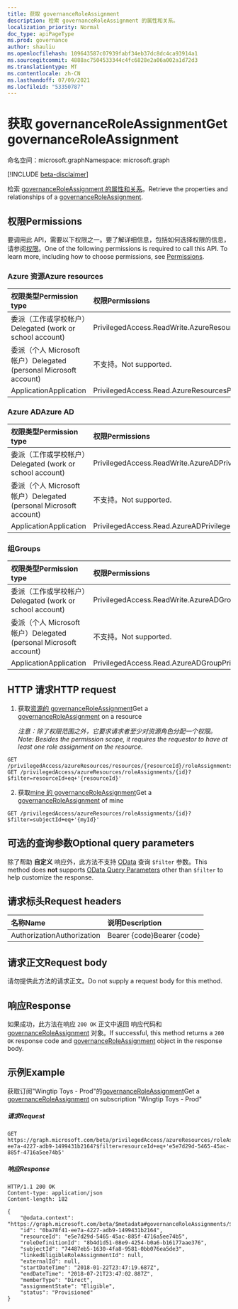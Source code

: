 ```yaml
---
title: 获取 governanceRoleAssignment
description: 检索 governanceRoleAssignment 的属性和关系。
localization_priority: Normal
doc_type: apiPageType
ms.prod: governance
author: shauliu
ms.openlocfilehash: 109643587c07939fabf34eb37dc8dc4ca93914a1
ms.sourcegitcommit: 4888ac7504533344c4fc6828e2a06a002a1d72d3
ms.translationtype: MT
ms.contentlocale: zh-CN
ms.lasthandoff: 07/09/2021
ms.locfileid: "53350787"
---
```

# <a name="get-governanceroleassignment"></a><span data-ttu-id="660d7-103">获取 governanceRoleAssignment</span><span class="sxs-lookup"><span data-stu-id="660d7-103">Get governanceRoleAssignment</span></span>

<span data-ttu-id="660d7-104">命名空间：microsoft.graph</span><span class="sxs-lookup"><span data-stu-id="660d7-104">Namespace: microsoft.graph</span></span>

[!INCLUDE [beta-disclaimer](../../includes/beta-disclaimer.md)]

<span data-ttu-id="660d7-105">检索 [governanceRoleAssignment 的属性和关系](../resources/governanceroleassignment.md)。</span><span class="sxs-lookup"><span data-stu-id="660d7-105">Retrieve the properties and relationships of a [governanceRoleAssignment](../resources/governanceroleassignment.md).</span></span>

## <a name="permissions"></a><span data-ttu-id="660d7-106">权限</span><span class="sxs-lookup"><span data-stu-id="660d7-106">Permissions</span></span>
<span data-ttu-id="660d7-p101">要调用此 API，需要以下权限之一。要了解详细信息，包括如何选择权限的信息，请参阅[权限](/graph/permissions-reference#privileged-access-permissions)。</span><span class="sxs-lookup"><span data-stu-id="660d7-p101">One of the following permissions is required to call this API. To learn more, including how to choose permissions, see [Permissions](/graph/permissions-reference#privileged-access-permissions).</span></span>

### <a name="azure-resources"></a><span data-ttu-id="660d7-109">Azure 资源</span><span class="sxs-lookup"><span data-stu-id="660d7-109">Azure resources</span></span>

| <span data-ttu-id="660d7-110">权限类型</span><span class="sxs-lookup"><span data-stu-id="660d7-110">Permission type</span></span> | <span data-ttu-id="660d7-111">权限</span><span class="sxs-lookup"><span data-stu-id="660d7-111">Permissions</span></span> |
|:--------------- |:----------- |
| <span data-ttu-id="660d7-112">委派（工作或学校帐户）</span><span class="sxs-lookup"><span data-stu-id="660d7-112">Delegated (work or school account)</span></span> | <span data-ttu-id="660d7-113">PrivilegedAccess.ReadWrite.AzureResources</span><span class="sxs-lookup"><span data-stu-id="660d7-113">PrivilegedAccess.ReadWrite.AzureResources</span></span> |
| <span data-ttu-id="660d7-114">委派（个人 Microsoft 帐户）</span><span class="sxs-lookup"><span data-stu-id="660d7-114">Delegated (personal Microsoft account)</span></span> | <span data-ttu-id="660d7-115">不支持。</span><span class="sxs-lookup"><span data-stu-id="660d7-115">Not supported.</span></span> |
| <span data-ttu-id="660d7-116">Application</span><span class="sxs-lookup"><span data-stu-id="660d7-116">Application</span></span> | <span data-ttu-id="660d7-117">PrivilegedAccess.Read.AzureResources</span><span class="sxs-lookup"><span data-stu-id="660d7-117">PrivilegedAccess.Read.AzureResources</span></span> |

### <a name="azure-ad"></a><span data-ttu-id="660d7-118">Azure AD</span><span class="sxs-lookup"><span data-stu-id="660d7-118">Azure AD</span></span>

| <span data-ttu-id="660d7-119">权限类型</span><span class="sxs-lookup"><span data-stu-id="660d7-119">Permission type</span></span> | <span data-ttu-id="660d7-120">权限</span><span class="sxs-lookup"><span data-stu-id="660d7-120">Permissions</span></span> |
|:--------------- |:----------- |
| <span data-ttu-id="660d7-121">委派（工作或学校帐户）</span><span class="sxs-lookup"><span data-stu-id="660d7-121">Delegated (work or school account)</span></span> | <span data-ttu-id="660d7-122">PrivilegedAccess.ReadWrite.AzureAD</span><span class="sxs-lookup"><span data-stu-id="660d7-122">PrivilegedAccess.ReadWrite.AzureAD</span></span> |
| <span data-ttu-id="660d7-123">委派（个人 Microsoft 帐户）</span><span class="sxs-lookup"><span data-stu-id="660d7-123">Delegated (personal Microsoft account)</span></span> | <span data-ttu-id="660d7-124">不支持。</span><span class="sxs-lookup"><span data-stu-id="660d7-124">Not supported.</span></span> |
| <span data-ttu-id="660d7-125">Application</span><span class="sxs-lookup"><span data-stu-id="660d7-125">Application</span></span> | <span data-ttu-id="660d7-126">PrivilegedAccess.Read.AzureAD</span><span class="sxs-lookup"><span data-stu-id="660d7-126">PrivilegedAccess.Read.AzureAD</span></span> |

### <a name="groups"></a><span data-ttu-id="660d7-127">组</span><span class="sxs-lookup"><span data-stu-id="660d7-127">Groups</span></span>

|<span data-ttu-id="660d7-128">权限类型</span><span class="sxs-lookup"><span data-stu-id="660d7-128">Permission type</span></span> | <span data-ttu-id="660d7-129">权限</span><span class="sxs-lookup"><span data-stu-id="660d7-129">Permissions</span></span> |
|:-------------- |:----------- |
| <span data-ttu-id="660d7-130">委派（工作或学校帐户）</span><span class="sxs-lookup"><span data-stu-id="660d7-130">Delegated (work or school account)</span></span> | <span data-ttu-id="660d7-131">PrivilegedAccess.ReadWrite.AzureADGroup</span><span class="sxs-lookup"><span data-stu-id="660d7-131">PrivilegedAccess.ReadWrite.AzureADGroup</span></span> |
| <span data-ttu-id="660d7-132">委派（个人 Microsoft 帐户）</span><span class="sxs-lookup"><span data-stu-id="660d7-132">Delegated (personal Microsoft account)</span></span> | <span data-ttu-id="660d7-133">不支持。</span><span class="sxs-lookup"><span data-stu-id="660d7-133">Not supported.</span></span> |
| <span data-ttu-id="660d7-134">Application</span><span class="sxs-lookup"><span data-stu-id="660d7-134">Application</span></span> | <span data-ttu-id="660d7-135">PrivilegedAccess.Read.AzureADGroup</span><span class="sxs-lookup"><span data-stu-id="660d7-135">PrivilegedAccess.Read.AzureADGroup</span></span> |

## <a name="http-request"></a><span data-ttu-id="660d7-136">HTTP 请求</span><span class="sxs-lookup"><span data-stu-id="660d7-136">HTTP request</span></span>
<!-- { "blockType": "ignored" } -->
1. <span data-ttu-id="660d7-137">获取[资源的 governanceRoleAssignment](../resources/governanceroleassignment.md)</span><span class="sxs-lookup"><span data-stu-id="660d7-137">Get a [governanceRoleAssignment](../resources/governanceroleassignment.md) on a resource</span></span>

    <span data-ttu-id="660d7-138">*注意：除了权限范围之外，它要求请求者至少对资源角色分配一个权限。*</span><span class="sxs-lookup"><span data-stu-id="660d7-138">*Note: Besides the permission scope, it requires the requestor to have at least one role assignment on the resource.*</span></span> 
```http
GET /privilegedAccess/azureResources/resources/{resourceId}/roleAssignments/{id}
GET /privilegedAccess/azureResources/roleAssignments/{id}?$filter=resourceId+eq+'{resourceId}'
```
2. <span data-ttu-id="660d7-139">获取[mine 的 governanceRoleAssignment](../resources/governanceroleassignment.md)</span><span class="sxs-lookup"><span data-stu-id="660d7-139">Get a [governanceRoleAssignment](../resources/governanceroleassignment.md) of mine</span></span>
```http
GET /privilegedAccess/azureResources/roleAssignments/{id}?$filter=subjectId+eq+'{myId}'
```

## <a name="optional-query-parameters"></a><span data-ttu-id="660d7-140">可选的查询参数</span><span class="sxs-lookup"><span data-stu-id="660d7-140">Optional query parameters</span></span>
<span data-ttu-id="660d7-141">除了帮助 **自定义** 响应外，此方法不支持 [OData](/graph/query-parameters) 查询 `$filter` 参数。</span><span class="sxs-lookup"><span data-stu-id="660d7-141">This method does **not** supports [OData Query Parameters](/graph/query-parameters) other than `$filter` to help customize the response.</span></span>

## <a name="request-headers"></a><span data-ttu-id="660d7-142">请求标头</span><span class="sxs-lookup"><span data-stu-id="660d7-142">Request headers</span></span>
| <span data-ttu-id="660d7-143">名称</span><span class="sxs-lookup"><span data-stu-id="660d7-143">Name</span></span>      |<span data-ttu-id="660d7-144">说明</span><span class="sxs-lookup"><span data-stu-id="660d7-144">Description</span></span>|
|:----------|:----------|
| <span data-ttu-id="660d7-145">Authorization</span><span class="sxs-lookup"><span data-stu-id="660d7-145">Authorization</span></span>  | <span data-ttu-id="660d7-146">Bearer {code}</span><span class="sxs-lookup"><span data-stu-id="660d7-146">Bearer {code}</span></span>|

## <a name="request-body"></a><span data-ttu-id="660d7-147">请求正文</span><span class="sxs-lookup"><span data-stu-id="660d7-147">Request body</span></span>
<span data-ttu-id="660d7-148">请勿提供此方法的请求正文。</span><span class="sxs-lookup"><span data-stu-id="660d7-148">Do not supply a request body for this method.</span></span>
## <a name="response"></a><span data-ttu-id="660d7-149">响应</span><span class="sxs-lookup"><span data-stu-id="660d7-149">Response</span></span>
<span data-ttu-id="660d7-150">如果成功，此方法在响应 `200 OK` 正文中返回 响应代码和 [governanceRoleAssignment](../resources/governanceroleassignment.md) 对象。</span><span class="sxs-lookup"><span data-stu-id="660d7-150">If successful, this method returns a `200 OK` response code and [governanceRoleAssignment](../resources/governanceroleassignment.md) object in the response body.</span></span>
## <a name="example"></a><span data-ttu-id="660d7-151">示例</span><span class="sxs-lookup"><span data-stu-id="660d7-151">Example</span></span>
<!-- {
  "blockType": "request",
  "name": "get_governanceroleassignment"
}-->
<span data-ttu-id="660d7-152">获取订阅"Wingtip Toys - Prod"的[governanceRoleAssignment](../resources/governanceroleassignment.md)</span><span class="sxs-lookup"><span data-stu-id="660d7-152">Get a [governanceRoleAssignment](../resources/governanceroleassignment.md) on subscription "Wingtip Toys - Prod"</span></span>
##### <a name="request"></a><span data-ttu-id="660d7-153">请求</span><span class="sxs-lookup"><span data-stu-id="660d7-153">Request</span></span>
```http
GET https://graph.microsoft.com/beta/privilegedAccess/azureResources/roleAssignments/0ba78f41-ee7a-4227-adb9-1499431b2164?$filter=resourceId+eq+'e5e7d29d-5465-45ac-885f-4716a5ee74b5'
```
##### <a name="response"></a><span data-ttu-id="660d7-154">响应</span><span class="sxs-lookup"><span data-stu-id="660d7-154">Response</span></span>
<!-- {
  "blockType": "response",
  "truncated": false,
  "@odata.type": "microsoft.graph.governanceRoleAssignment"
} -->
```http
HTTP/1.1 200 OK
Content-type: application/json
Content-length: 182

{
    "@odata.context": "https://graph.microsoft.com/beta/$metadata#governanceRoleAssignments/$entity",
    "id": "0ba78f41-ee7a-4227-adb9-1499431b2164",
    "resourceId": "e5e7d29d-5465-45ac-885f-4716a5ee74b5",
    "roleDefinitionId": "8b4d1d51-08e9-4254-b0a6-b16177aae376",
    "subjectId": "74487eb5-1630-4fa8-9581-0bb076ea5de3",
    "linkedEligibleRoleAssignmentId": null,
    "externalId": null,
    "startDateTime": "2018-01-22T23:47:19.687Z",
    "endDateTime": "2018-07-21T23:47:02.887Z",
    "memberType": "Direct",
    "assignmentState": "Eligible",
    "status": "Provisioned"
}
```

<!-- uuid: 8fcb5dbc-d5aa-4681-8e31-b001d5168d79
2015-10-25 14:57:30 UTC -->
<!--
{
  "type": "#page.annotation",
  "description": "Get governanceRoleAssignment",
  "keywords": "",
  "section": "documentation",
  "tocPath": "",
  "suppressions": []
}
-->


